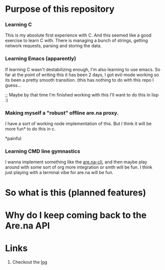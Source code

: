 # Purpose of this repository

### Learning C
This is my absolute first experience with C. And this seemed like a good exercise to learn C with. There is managing a bunch of strings, getting network requests, parsing and storing the data.

### Learning Emacs (apparently) 
If learning C wasn't destabilizing enough, I'm also learning to use emacs. So far at the point of writing this it has been 2 days, I got evil-mode working so its been a pretty smooth transition. (this has nothing to do with this repo I guess...

;; Maybe by that time I'm finished working with this I'll want to do this in lisp :)

### Making myself a "robust" offline are.na proxy.
I have a sort of working node implementation of this. But I think it will be more fun* to do this in c.

*painful

### Learning CMD line gymnastics
I wanna implement something like the [are.na-cli](https://github.com/ivangreene/arena-cli/blob/master/index.js), and then maybe play around with some sort of org more integration or smth will be fun. I think just playing with a terminal vibe for are.na will be fun.

# So what is this (planned features)

# Why do I keep coming back to the Are.na API

# Links
1. Checkout the [log](./log.md)
